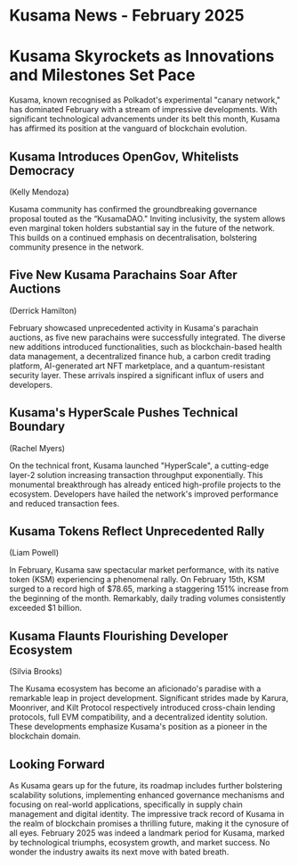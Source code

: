 # Kusama News - February 2025

# Kusama Skyrockets as Innovations and Milestones Set Pace

Kusama, known recognised as Polkadot's experimental "canary network," has dominated February with a stream of impressive developments. With significant technological advancements under its belt this month, Kusama has affirmed its position at the vanguard of blockchain evolution. 

## Kusama Introduces OpenGov, Whitelists Democracy
(Kelly Mendoza)

Kusama community has confirmed the groundbreaking governance proposal touted as the “KusamaDAO." Inviting inclusivity, the system allows even marginal token holders substantial say in the future of the network. This builds on a continued emphasis on decentralisation, bolstering community presence in the network.

## Five New Kusama Parachains Soar After Auctions
(Derrick Hamilton)

February showcased unprecedented activity in Kusama's parachain auctions, as five new parachains were successfully integrated. The diverse new additions introduced functionalities, such as blockchain-based health data management, a decentralized finance hub, a carbon credit trading platform, AI-generated art NFT marketplace, and a quantum-resistant security layer. These arrivals inspired a significant influx of users and developers.

## Kusama's HyperScale Pushes Technical Boundary
(Rachel Myers)

On the technical front, Kusama launched "HyperScale", a cutting-edge layer-2 solution increasing transaction throughput exponentially. This monumental breakthrough has already enticed high-profile projects to the ecosystem. Developers have hailed the network's improved performance and reduced transaction fees. 

## Kusama Tokens Reflect Unprecedented Rally
(Liam Powell)

In February, Kusama saw spectacular market performance, with its native token (KSM) experiencing a phenomenal rally. On February 15th, KSM surged to a record high of $78.65, marking a staggering 151% increase from the beginning of the month. Remarkably, daily trading volumes consistently exceeded $1 billion. 

## Kusama Flaunts Flourishing Developer Ecosystem
(Silvia Brooks)

The Kusama ecosystem has become an aficionado's paradise with a remarkable leap in project development. Significant strides made by Karura, Moonriver, and Kilt Protocol respectively introduced cross-chain lending protocols, full EVM compatibility, and a decentralized identity solution. These developments emphasize Kusama's position as a pioneer in the blockchain domain.

## Looking Forward

As Kusama gears up for the future, its roadmap includes further bolstering scalability solutions, implementing enhanced governance mechanisms and focusing on real-world applications, specifically in supply chain management and digital identity. The impressive track record of Kusama in the realm of blockchain promises a thrilling future, making it the cynosure of all eyes. February 2025 was indeed a landmark period for Kusama, marked by technological triumphs, ecosystem growth, and market success. No wonder the industry awaits its next move with bated breath.